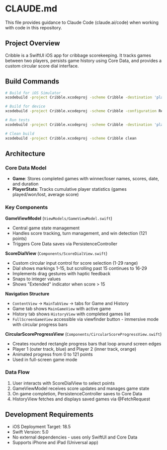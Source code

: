 # CLAUDE.md

This file provides guidance to Claude Code (claude.ai/code) when working with code in this repository.

## Project Overview

Cribble is a SwiftUI iOS app for cribbage scorekeeping. It tracks games between two players, persists game history using Core Data, and provides a custom circular score dial interface.

## Build Commands

```bash
# Build for iOS Simulator
xcodebuild -project Cribble.xcodeproj -scheme Cribble -destination 'platform=iOS Simulator,name=iPhone 16,OS=18.5' build

# Build for device
xcodebuild -project Cribble.xcodeproj -scheme Cribble -configuration Release build

# Run tests
xcodebuild -project Cribble.xcodeproj -scheme Cribble -destination 'platform=iOS Simulator,name=iPhone 16,OS=18.5' test

# Clean build
xcodebuild -project Cribble.xcodeproj -scheme Cribble clean
```

## Architecture

### Core Data Model
- **Game**: Stores completed games with winner/loser names, scores, date, and duration
- **PlayerStats**: Tracks cumulative player statistics (games played/won/lost, average score)

### Key Components

**GameViewModel** (`ViewModels/GameViewModel.swift`)
- Central game state management
- Handles score tracking, turn management, and win detection (121 points)
- Triggers Core Data saves via PersistenceController

**ScoreDialView** (`Components/ScoreDialView.swift`)
- Custom circular input control for score selection (1-29 range)
- Dial shows markings 1-15, but scrolling past 15 continues to 16-29
- Implements drag gestures with haptic feedback
- Snaps to integer values
- Shows "Extended" indicator when score > 15

**Navigation Structure**
- `ContentView` → `MainTabView` → tabs for Game and History
- Game tab shows `MainGameView` with active game
- History tab shows `HistoryView` with completed games list
- `FullScreenGameView` accessible via viewfinder button - immersive mode with circular progress bars

**CircularScoreProgressView** (`Components/CircularScoreProgressView.swift`)
- Creates rounded rectangle progress bars that loop around screen edges
- Player 1 (outer track, blue) and Player 2 (inner track, orange)
- Animated progress from 0 to 121 points
- Used in full-screen game mode

### Data Flow
1. User interacts with ScoreDialView to select points
2. GameViewModel receives score updates and manages game state
3. On game completion, PersistenceController saves to Core Data
4. HistoryView fetches and displays saved games via @FetchRequest

## Development Requirements

- iOS Deployment Target: 18.5
- Swift Version: 5.0
- No external dependencies - uses only SwiftUI and Core Data
- Supports iPhone and iPad (Universal app)